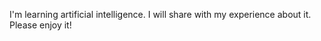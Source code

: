 I'm learning artificial intelligence.
I will share with my experience about it.
Please enjoy it!

<!---
FollowWinds/FollowWinds is a ✨ special ✨ repository because its `README.md` (this file) appears on your GitHub profile.
You can click the Preview link to take a look at your changes.
--->
